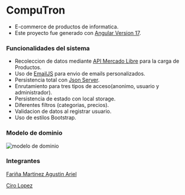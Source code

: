 # CompuTron
- E-commerce de productos de informatica.
- Este proyecto fue generado con [Angular Version 17](https://github.com/angular/angular-cli).

### Funcionalidades del sistema
- Recoleccion de datos mediante [API Mercado Libre](https://developers.mercadolibre.com.ar/es_ar/guia-para-producto) para la carga de Productos.
- Uso de [EmailJS](https://www.emailjs.com/) para envio de emails personalizados.
- Persistencia total con [Json Server](https://github.com/typicode/json-server).
- Enrutamiento para tres tipos de acceso(anonimo, usuario y administrador).
- Persistencia de estado con local storage.
- Diferentes filtros (categorias, precios).
- Validacion de datos al registrar usuario.
- Uso de estilos Bootstrap.

### Modelo de dominio

![modelo de dominio](assets/modelo-dominio.png)

### Integrantes
[Fariña Martinez Agustin Ariel](https://www.linkedin.com/in/agustin-farinia/)

[Ciro Lopez](https://www.linkedin.com/in/cirolopez2001/)
